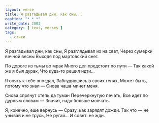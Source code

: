 ```yaml
---
layout: verse
title: Я разгадывал дни, как сны...
caption: "* * *"
write_date: 2003
category: [ text, verses ]
tags:
  - стихи
---
```

Я разгадывал дни, как сны,
Я разглядывал их на свет,
Через сумерки вечной весны
Выходя под мартовский снег.

По дороге из тьмы во мрак
Много дел предстоит по пути —
Так какой же я был дурак,
Что куда-то решил идти...

Я опять к тебе опоздал,
Заблудившись в своих тенях,
Может быть, потому что знал —
Снова чаша минет меня.

Снова спрячут степь да туман
Перечеркнутую печать,
Все идет по дурным словам —
Значит, надо больше молчать.

Я, конечно, еще вернусь —
Сразу, как зарядят дожди.
Так что — не унывай и не трусь,
Не ругай... И совет: не жди.
